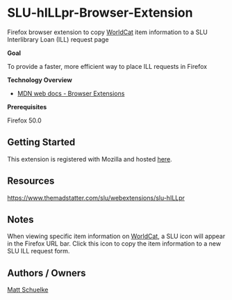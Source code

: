 # SLU-hILLpr-Browser-Extension

Firefox browser extension to copy [WorldCat](https://www.worldcat.org) item information to a SLU Interlibrary Loan (ILL) request page

**Goal** 

To provide a faster, more efficient way to place ILL requests in Firefox

**Technology Overview**

* [MDN web docs - Browser Extensions](https://developer.mozilla.org/en-US/Add-ons/WebExtensions)

**Prerequisites**

Firefox 50.0

## Getting Started

This extension is registered with Mozilla and hosted [here](https://www.themadstatter.com/slu/webextensions/slu-hILLpr).

## Resources

https://www.themadstatter.com/slu/webextensions/slu-hILLpr

## Notes

When viewing specific item information on [WorldCat](https://www.worldcat.org), a SLU icon will appear in the Firefox URL bar. Click this icon to copy the item information to a new SLU ILL request form.

## Authors / Owners

[Matt Schuelke](mailto:matthew.schuelke@slu.edu)
